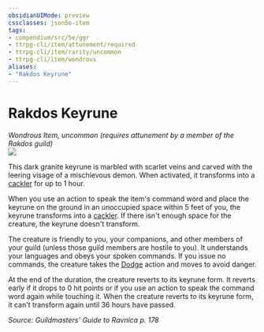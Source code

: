 ```yaml
---
obsidianUIMode: preview
cssclasses: json5e-item
tags:
- compendium/src/5e/ggr
- ttrpg-cli/item/attunement/required
- ttrpg-cli/item/rarity/uncommon
- ttrpg-cli/item/wondrous
aliases: 
- "Rakdos Keyrune"
---
```

# Rakdos Keyrune
*Wondrous Item, uncommon (requires attunement by a member of the Rakdos guild)*  
![](/3-Mechanics/CLI/items/img/rakdos-keyrune.webp#right)  


This dark granite keyrune is marbled with scarlet veins and carved with the leering visage of a mischievous demon. When activated, it transforms into a [cackler](/3-Mechanics/CLI/bestiary/fiend/cackler-ggr.md) for up to 1 hour.

When you use an action to speak the item's command word and place the keyrune on the ground in an unoccupied space within 5 feet of you, the keyrune transforms into a [cackler](/3-Mechanics/CLI/bestiary/fiend/cackler-ggr.md). If there isn't enough space for the creature, the keyrune doesn't transform.

The creature is friendly to you, your companions, and other members of your guild (unless those guild members are hostile to you). It understands your languages and obeys your spoken commands. If you issue no commands, the creature takes the [Dodge](/3-Mechanics/CLI/rules/actions.md#Dodge) action and moves to avoid danger.

At the end of the duration, the creature reverts to its keyrune form. It reverts early if it drops to 0 hit points or if you use an action to speak the command word again while touching it. When the creature reverts to its keyrune form, it can't transform again until 36 hours have passed.

*Source: Guildmasters' Guide to Ravnica p. 178*